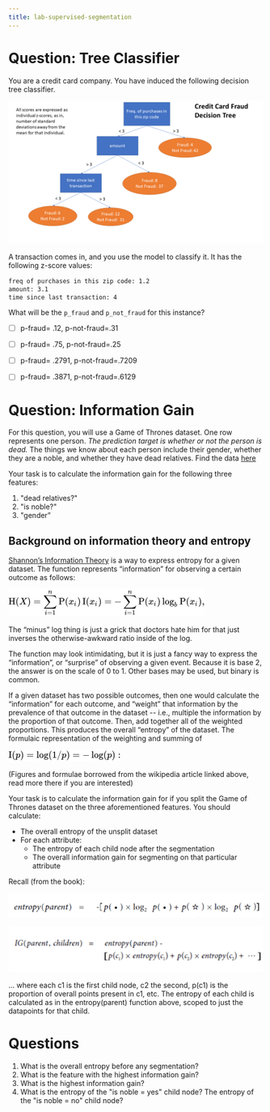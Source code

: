 ```yaml
---
title: lab-supervised-segmentation
---
```


# Question: Tree Classifier

You are a credit card company. You have induced the following decision tree classifier.

![ccfraud](../images/credit-card-fraud.png)

A transaction comes in, and you use the model to classify it. It has the following z-score values:

    freq of purchases in this zip code: 1.2
    amount: 3.1
    time since last transaction: 4

What will be the `p_fraud` and `p_not_fraud` for this instance?

* [ ] p-fraud= .12, p-not-fraud=.31
* [ ] p-fraud= .75, p-not-fraud=.25
* [ ] p-fraud= .2791, p-not-fraud=.7209
* [ ] p-fraud= .3871, p-not-fraud=.6129



# Question: Information Gain

For this question, you will use a Game of Thrones dataset. One row represents one person. 
*The prediction target is whether or not the person is dead.* The things we know about each 
person include their gender, whether they are a noble, and whether they have dead relatives. 
Find the data [here](https://raw.githubusercontent.com/deargle/deargle.github.io/master/class/data/got_train.csv) 


Your task is to calculate the information gain for the following three features: 
1. "dead relatives?" 
2. "is noble?"
3. "gender”


## Background on information theory and entropy

[Shannon’s Information Theory](https://en.wikipedia.org/wiki/Entropy_(information_theory)) is a way to express entropy for a given dataset. 
The function represents “information” for observing a certain outcome as follows:

![lab-a-1](../images/lab-a-1.png)
  
The “minus” log thing is just a grick that doctors hate him for that just inverses 
the otherwise-awkward ratio inside of the log.


The function may look intimidating, but it is just a fancy way to express the “information”, 
or “surprise” of observing a given event. Because it is base 2, the answer is on the scale of 0 to 1. 
Other bases may be used, but binary is common.


If a given dataset has two possible outcomes, then one would calculate the “information” for each outcome, 
and “weight” that information by the prevalence of that outcome in the dataset -- i.e., 
multiple the information by the proportion of that outcome. Then, add together all of the weighted proportions. 
This produces the overall “entropy” of the dataset. The formulaic representation of the weighting and summing of 

![lab-a-2](../images/lab-a-2.png)

(Figures and formulae borrowed from the wikipedia article linked above, read more there if you are interested)


Your task is to calculate the information gain for if you split the Game of Thrones dataset on the three aforementioned features. You should calculate:
* The overall entropy of the unsplit dataset
* For each attribute:
   * The entropy of each child node after the segmentation
   * The overall information gain for segmenting on that particular attribute

Recall (from the book):
  
![lab-a-6](../images/lab-a-6.png)

![lab-a-7](../images/lab-a-7.png)

... where each c1 is the first child node, c2 the second, p(c1) is the proportion of overall points present in c1, etc. 
The entropy of each child is calculated as in the entropy(parent) function above, scoped to just the datapoints for that child.


# Questions

1. What is the overall entropy before any segmentation?
2. What is the feature with the highest information gain?
3. What is the highest information gain?
4. What is the entropy of the "is noble = yes" child node? The entropy of the "is noble = no" child node?
